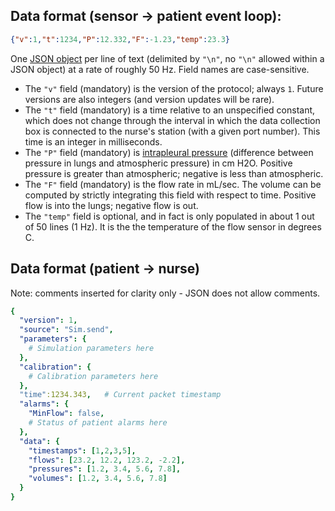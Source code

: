 

## Data format (sensor -> patient event loop):

```json
{"v":1,"t":1234,"P":12.332,"F":-1.23,"temp":23.3}
```

One [JSON object](https://www.json.org/json-en.html) per line of text (delimited by `"\n"`, no `"\n"` allowed within a JSON object) at a rate of roughly 50 Hz. Field names are case-sensitive.

   * The `"v"` field (mandatory) is the version of the protocol; always `1`. Future versions are also integers (and version updates will be rare).
   * The `"t"` field (mandatory) is a time relative to an unspecified constant, which does not change through the interval in which the data collection box is connected to the nurse's station (with a given port number). This time is an integer in milliseconds.
   * The `"P"` field (mandatory) is [intrapleural pressure](https://en.wikipedia.org/wiki/Intrapleural_pressure) (difference between pressure in lungs and atmospheric pressure) in cm H2O. Positive pressure is greater than atmospheric; negative is less than atmospheric.
   * The `"F"` field (mandatory) is the flow rate in mL/sec. The volume can be computed by strictly integrating this field with respect to time. Positive flow is into the lungs; negative flow is out.
   * The `"temp"` field is optional, and in fact is only populated in about 1 out of 50 lines (1 Hz). It is the the temperature of the flow sensor in degrees C.

## Data format (patient -> nurse)

Note: comments inserted for clarity only - JSON does not allow comments.

```yaml
{
  "version": 1,
  "source": "Sim.send",
  "parameters": {
    # Simulation parameters here
  },
  "calibration": {
    # Calibration parameters here
  },
  "time":1234.343,   # Current packet timestamp
  "alarms": {
    "MinFlow": false,
    # Status of patient alarms here
  },
  "data": {
    "timestamps": [1,2,3,5],
    "flows": [23.2, 12.2, 123.2, -2.2],
    "pressures": [1.2, 3.4, 5.6, 7.8],
    "volumes": [1.2, 3.4, 5.6, 7.8]
  }
}
```
